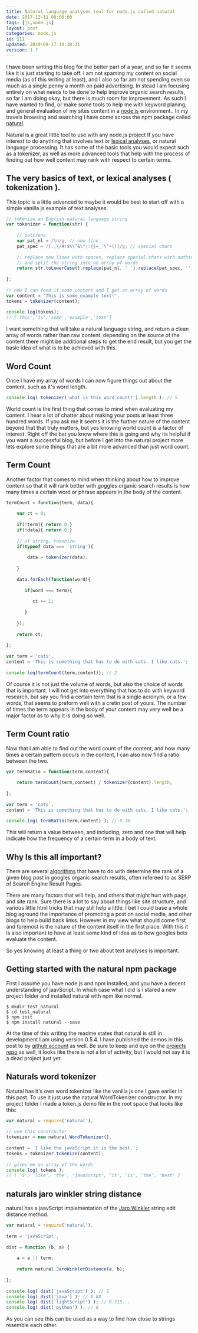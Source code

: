 ```yaml
---
title: Natural language analyses tool for node.js called natural
date: 2017-12-11 09:00:00
tags: [js,node.js]
layout: post
categories: node.js
id: 111
updated: 2019-09-17 14:38:21
version: 1.7
---
```


I have been writing this blog for the better part of a year, and so far it seems like it is just starting to take off. I am not spaming my content on social media (as of this writing at least), and I also so far am not spending even so much as a single penny a month on paid advertising. In stead I am focusing entirely on what needs to be done to help improve organic search results, so far I am doing okay, but there is much room for improvement. As such I have wanted to find, or make some tools to help me with keyword planing, and general evaluation of my sites content in a [node.js](https://nodejs.org/en/) environment.. In my travels browsing and searching I have come across the npm package called [natural](https://www.npmjs.com/package/natural).

<!-- more -->

Natural is a great little tool to use with any node.js project If you have interest to do anything that involves text or [lexical analyses](https://en.wikipedia.org/wiki/Tokenization_(lexical_analysis)), or natural language processing. It has some of the basic tools you would expect such as a tokenizer, as well as more advanced tools that help with the process of finding out how well content may rank with respect to certain terms.

## The very basics of text, or lexical analyses ( tokenization ).

This topic is a little advanced to maybe it would be best to start off with a simple vanilla js example of text analyses.

```js
// tokenize an English natural language string
var tokenizer = function(str) {
 
    // pattrens
    var pat_nl = /\n/g, // new line
    pat_spec = /[.,\/#!$%\^&\*;:{}=_`\"~()]/g; // special chars
 
    // replace new lines with spaces, replace special chars with nothing,
    // and split the string into an array of words
    return str.toLowerCase().replace(pat_nl, ' ').replace(pat_spec, '').split(' ');
    
};
 
// now I can feed it some content and I get an array of words
var content = 'This is some example text!',
tokens = tokenizer(content);
 
console.log(tokens);
// ['this','is','some','example','text']
```

I want something that will take a natural language string, and return a clean array of words rather than raw content. depending on the source of the content there might be additional steps to get the end result, but you get the basic idea of what is to be achieved with this. 

## Word Count

Once I have my array of words I can now figure things out about the content, such as it's word length.

```js
console.log( tokenizer('what is this word count?').length ); // 5
```

World count is the first thing that comes to mind when evaluating my content. I hear a lot of chatter about making your posts at least three hundred words. If you ask me it seems it is the further nature of the content beyond that that truly matters, but yes knowing world count is a factor of interest. Right off the bat you know where this is going and why its helpful if you want a successful blog, but before I get into the natural project more lets explore some things that are a bit more advanced than just word count.

## Term Count

Another factor that comes to mind when thinking about how to improve content so that it will rank better with goggles organic search results is how many times a certain word or phrase appears in the body of the content.

```js
termCount = function(term, data){
 
    var ct = 0;
 
    if(!term){ return 0;}
    if(!data){ return 0;}
 
    // if string, tokenize
    if(typeof data === 'string'){
    
        data = tokenizer(data);    
    
    }
    
    data.forEach(function(word){
    
       if(word === term){
       
          ct += 1;
       
       }
    
    });
    
    return ct;
 
};
 
var term = 'cats',
content = 'This is something that has to do with cats. I like cats.';
 
console.log(termCount(term,content)); // 2
```

Of course it is not just the volume of words, but also the choice of words that is important. I will not get into everything that has to do with keyword research, but say you find a certain term that is a single acronym, or a few words, that seems to preform well with a cretin post of yours. The number of times the term appears in the body of your content may very well be a major factor as to why it is doing so well.

## Term Count ratio

Now that I am able to find out the word count of the content, and how many times a certain pattern occurs in the content, I can also now find a ratio between the two.

```js
var termRatio = function(term,content){
 
    return termCount(term,content) / tokenizer(content).length;
 
};
 
var term = 'cats',
content = 'This is something that has to do with cats. I like cats.';
 
console.log( termRatio(term,content) ); // 0.16
```

This will return a value between, and including, zero and one that will help indicate how the frequency of a certain term in a body of text.

## Why Is this all important?

There are several [algorithms](https://en.wikipedia.org/wiki/Algorithm) that have to do with determine the rank of a given blog post in googles organic search results, often refereed to as SERP of Search Engine Result Pages. 

There are many factors that will help, and others that might hurt with page, and site rank. Sure there is a lot to say about things like site structure, and various little html tricks that may still help a little. I bet I could base a whole blog aground the importance of promoting a post on social media, and other blogs to help build back links. However in my view what should come first and foremost is the nature of the content itself in the first place. With this it is also important to have at least some kind of idea as to how googles bots evaluate the content. 

So yes knowing at least a thing or two about text analyses is important.

## Getting started with the natural npm package

First I assume you have node.js and npm installed, and you have a decent understanding of jaavScript. In which case what I did is i stared a new project folder and installed natural with npm like normal.

```
$ mkdir test_natural
$ cd test_natural
$ npm init
$ npm install natural --save
```

At the time of this writing the readme states that natural is still in development I am using version 0.5.4. I have published the demos in this post to by [github account](https://github.com/dustinpfister/test_natural) as well. Be sure to keep and eye on the [projects repo](https://github.com/NaturalNode/natural) as well, it looks like there is not a lot of activity, but I would not say it is a dead project just yet.

## Naturals word tokenizer

Natural has it's own word tokenizer like the vanilla js one I gave earlier in this post. To use it just use the natural.WordTokenizer constructor. In my project folder I made a token.js demo file in the root space that looks like this:

```js
var natural = require('natural'),
 
// use this constructor
tokenizer = new natural.WordTokenizer(),
 
content = 'I like the javaScript it is the best.';
tokens = tokenizer.tokenize(content);
 
// gives me an array of the words
console.log( tokens );
// [ 'I', 'like', 'the', 'javaScript', 'it', 'is', 'the', 'best' ]
```

## naturals jaro winkler string distance

natural has a jaavScript implementation of the [Jaro Winkler](https://en.wikipedia.org/wiki/Jaro%E2%80%93Winkler_distance) string edit distance method.

```js
var natural = require('natural'),
 
term = 'javaScript',
 
dist = function (b, a) {
 
    a = a || term;
 
    return natural.JaroWinklerDistance(a, b);
 
};
 
console.log( dist('javaScript') ); // 1
console.log( dist('java') ); // 0.88
console.log( dist('lightScript') ); // 0.715...
console.log( dist('python') ); // 0
```

As you can see this can be used as a way to find how close to strings resemble each other.